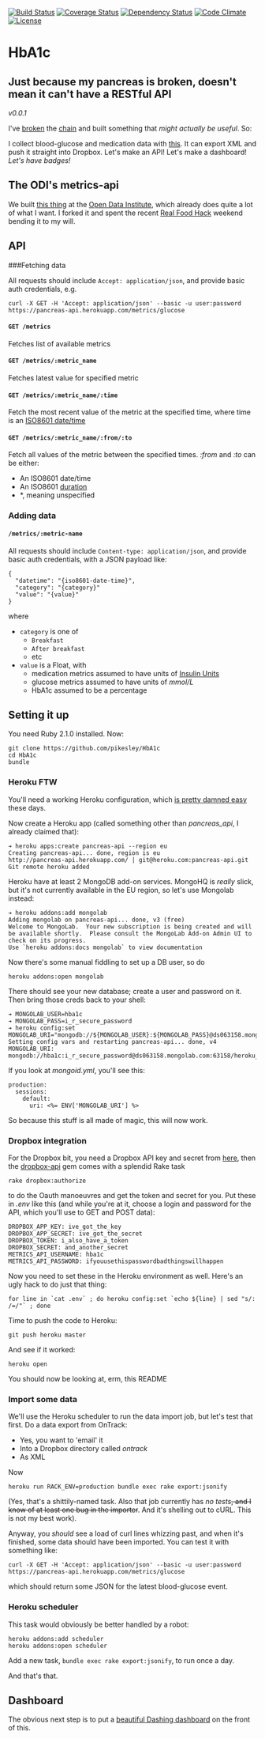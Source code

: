 [![Build Status](http://b.adge.me/travis/pikesley/HbA1c.svg)](https://travis-ci.org/pikesley/HbA1c)
[![Coverage Status](http://b.adge.me/coveralls/pikesley/HbA1c.svg)](https://coveralls.io/r/pikesley/HbA1c)
[![Dependency Status](http://b.adge.me/gemnasium/pikesley/HbA1c.svg)](https://gemnasium.com/pikesley/HbA1c)
[![Code Climate](http://b.adge.me/codeclimate/github/pikesley/HbA1c.svg)](https://codeclimate.com/github/pikesley/HbA1c)
[![License](http://b.adge.me/:license-mit-blue.svg)](http://pikesley.mit-license.org/)

# HbA1c

## Just because my pancreas is broken, doesn't mean it can't have a RESTful API

_v0.0.1_

I've [broken](http://uncleclive.herokuapp.com/) the [chain](https://pokrovsky.herokuapp.com/) and built something that _might actually be useful_. So:

I collect blood-glucose and medication data with [this](http://www.medivo.com/ontrack/). It can export XML and push it straight into Dropbox. Let's make an API! Let's make a dashboard! _Let's have badges!_

## The ODI's metrics-api

We built [this thing](https://metrics.theodi.org/) at the [Open Data Institute](http://theodi.org), which already does quite a lot of what I want. I forked it and spent the recent [Real Food Hack](http://lanyrd.com/2014/real-food-hack/) weekend bending it to my will.

## API

###Fetching data

All requests should include `Accept: application/json`, and provide basic auth credentials, e.g.

    curl -X GET -H 'Accept: application/json' --basic -u user:password https://pancreas-api.herokuapp.com/metrics/glucose

#### `GET /metrics`

Fetches list of available metrics

#### `GET /metrics/:metric_name`

Fetches latest value for specified metric

#### `GET /metrics/:metric_name/:time`

Fetch the most recent value of the metric at the specified time, where time is an [ISO8601 date/time](http://en.wikipedia.org/wiki/ISO_8601#Combined_date_and_time_representations)

#### `GET /metrics/:metric_name/:from/:to`

Fetch all values of the metric between the specified times. _:from_ and _:to_ can be either:

* An ISO8601 date/time
* An ISO8601 [duration](http://en.wikipedia.org/wiki/ISO_8601#Durations)
* *, meaning unspecified

### Adding data

#### `/metrics/:metric-name`

All requests should include `Content-type: application/json`, and provide basic auth credentials, with a JSON payload like:

    {
      "datetime": "{iso8601-date-time}",
      "category": "{category}"
      "value": "{value}"
    }

where

* `category` is one of
  * `Breakfast`
  * `After breakfast`
  * etc
* `value` is a Float, with
  * medication metrics assumed to have units of [Insulin Units](http://en.wikipedia.org/wiki/Insulin_therapy#The_dosage_units)
  * glucose metrics assumed to have units of _mmol/L_
  * HbA1c assumed to be a percentage

## Setting it up

You need Ruby 2.1.0 installed. Now:

    git clone https://github.com/pikesley/HbA1c
    cd HbA1c
    bundle
       
### Heroku FTW

You'll need a working Heroku configuration, which [is pretty damned easy](https://devcenter.heroku.com/articles/quickstart) these days.

Now create a Heroku app (called something other than _pancreas_api_, I already claimed that):

    ➔ heroku apps:create pancreas-api --region eu
    Creating pancreas-api... done, region is eu
    http://pancreas-api.herokuapp.com/ | git@heroku.com:pancreas-api.git
    Git remote heroku added

Heroku have at least 2 MongoDB add-on services. MongoHQ is _really_ slick, but it's not currently available in the EU region, so let's use Mongolab instead:

    ➔ heroku addons:add mongolab
    Adding mongolab on pancreas-api... done, v3 (free)
    Welcome to MongoLab.  Your new subscription is being created and will be available shortly.  Please consult the MongoLab Add-on Admin UI to check on its progress.
    Use `heroku addons:docs mongolab` to view documentation

Now there's some manual fiddling to set up a DB user, so do

    heroku addons:open mongolab
    
There should see your new database; create a user and password on it. Then bring those creds back to your shell:

    ➔ MONGOLAB_USER=hba1c
    ➔ MONGOLAB_PASS=i_r_secure_password
    ➔ heroku config:set MONGOLAB_URI="mongodb://${MONGOLAB_USER}:${MONGOLAB_PASS}@ds063158.mongolab.com:63158/heroku_app21605738"
    Setting config vars and restarting pancreas-api... done, v4
    MONGOLAB_URI: mongodb://hba1c:i_r_secure_password@ds063158.mongolab.com:63158/heroku_app21605738

If you look at _mongoid.yml_, you'll see this:

    production: 
      sessions:
        default:
          uri: <%= ENV['MONGOLAB_URI'] %>
          
So because this stuff is all made of magic, this will now work.

### Dropbox integration

For the Dropbox bit, you need a Dropbox API key and secret from [here](https://www.dropbox.com/developers/apps), then the [dropbox-api](https://github.com/futuresimple/dropbox-api) gem comes with a splendid Rake task

    rake dropbox:authorize

to do the Oauth manoeuvres and get the token and secret for you. Put these in _.env_ like this (and while you're at it, choose a login and password for the API, which you'll use to GET and POST data):

    DROPBOX_APP_KEY: ive_got_the_key
    DROPBOX_APP_SECRET: ive_got_the_secret
    DROPBOX_TOKEN: i_also_have_a_token
    DROPBOX_SECRET: and_another_secret
    METRICS_API_USERNAME: hba1c
    METRICS_API_PASSWORD: ifyouusethispasswordbadthingswillhappen

Now you need to set these in the Heroku environment as well. Here's an ugly hack to do just that thing:

    for line in `cat .env` ; do heroku config:set `echo ${line} | sed "s/: /=/"` ; done
    
Time to push the code to Heroku:

    git push heroku master

And see if it worked:

    heroku open
    
 You should now be looking at, erm, this README
    
### Import some data

We'll use the Heroku scheduler to run the data import job, but let's test that first. Do a data export from OnTrack:

* Yes, you want to 'email' it
* Into a Dropbox directory called _ontrack_
* As XML

Now

    heroku run RACK_ENV=production bundle exec rake export:jsonify

(Yes, that's a shittily-named task. Also that job currently has _no tests_~~, and I know of at least one bug in the importer~~. And it's shelling out to cURL. This is not my best work).

Anyway, you _should_ see a load of curl lines whizzing past, and when it's finished, some data should have been imported. You can test it with something like:

    curl -X GET -H 'Accept: application/json' --basic -u user:password https://pancreas-api.herokuapp.com/metrics/glucose

which should return some JSON for the latest blood-glucose event.

### Heroku scheduler

This task would obviously be better handled by a robot:

    heroku addons:add scheduler
    heroku addons:open scheduler

Add a new task, `bundle exec rake export:jsonify`, to run once a day.

And that's that.

## Dashboard

The obvious next step is to put a [beautiful Dashing dashboard](https://github.com/pikesley/diabetes-dashboard) on the front of this.
